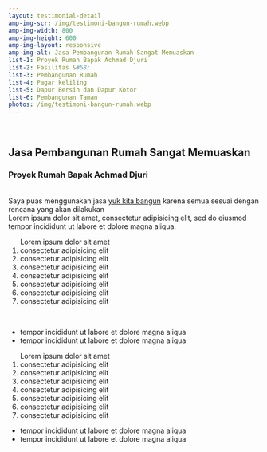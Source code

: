 ```yaml
---
layout: testimonial-detail
amp-img-scr: /img/testimoni-bangun-rumah.webp
amp-img-width: 800
amp-img-height: 600
amp-img-layout: responsive
amp-img-alt: Jasa Pembangunan Rumah Sangat Memuaskan
list-1: Proyek Rumah Bapak Achmad Djuri
list-2: Fasilitas &#58;
list-3: Pembangunan Rumah
list-4: Pagar keliling
list-5: Dapur Bersih dan Dapur Kotor
list-6: Pembangunan Taman 
photos: /img/testimoni-bangun-rumah.webp
---
```

<section id="advanced-features">
<div class="features-row">
<div class="container">
<div class="row">
<div class="col-12">
<br>
<h2>Jasa Pembangunan Rumah Sangat Memuaskan</h2>
<h3>Proyek Rumah Bapak Achmad Djuri</h3>
<amp-img class="advanced-feature-img-right wow fadeInRight" src="/img/testimoni-bangun-rumah.webp" width="800" height="800" layout="responsive" alt="Jasa Pembangunan Rumah Sangat Memuaskan"></amp-img>
<div class="wow fadeInLeft">
<br>
Saya puas menggunakan jasa <a href="/">yuk kita bangun</a> karena semua sesuai dengan rencana yang akan dilakukan
<br>
Lorem ipsum dolor sit amet, consectetur adipisicing elit, sed do eiusmod
tempor incididunt ut labore et dolore magna aliqua.
<ol type="1">Lorem ipsum dolor sit amet
	<li>consectetur adipisicing elit</li>
	<li>consectetur adipisicing elit</li>
	<li>consectetur adipisicing elit</li>
	<li>consectetur adipisicing elit</li>
	<li>consectetur adipisicing elit</li>
	<li>consectetur adipisicing elit</li>
	<li>consectetur adipisicing elit</li>
</ol>
<br>
<ul>
<li>tempor incididunt ut labore et dolore magna aliqua</li>
<li>tempor incididunt ut labore et dolore magna aliqua</li>
</ul>
</div>
</div>
</div>
</div>
</div>
</section>
<section id="advanced-features">
<div class="features-row section-bg">
<div class="container">
<div class="row">
<div class="col-12">
<amp-youtube class="advanced-feature-img-left wow fadeInRight"
    data-videoid="2LhmG5j6UKs"
    layout="responsive"
    width="525" height="341"></amp-youtube>
<div class="wow fadeInLeft">
<ol type="1">Lorem ipsum dolor sit amet
	<li>consectetur adipisicing elit</li>
	<li>consectetur adipisicing elit</li>
	<li>consectetur adipisicing elit</li>
	<li>consectetur adipisicing elit</li>
	<li>consectetur adipisicing elit</li>
	<li>consectetur adipisicing elit</li>
	<li>consectetur adipisicing elit</li>
</ol>
<ul>
<li>tempor incididunt ut labore et dolore magna aliqua</li>
<li>tempor incididunt ut labore et dolore magna aliqua</li>
</ul>
</div>
</div>
</div>
</div>
</div>
</section>